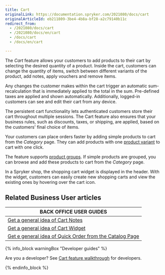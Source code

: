 ```yaml
---
title: Cart
originalLink: https://documentation.spryker.com/2021080/docs/cart
originalArticleId: eb211809-3be4-4b8a-bf28-a2c79140b11c
redirect_from:
  - /2021080/docs/cart
  - /2021080/docs/en/cart
  - /docs/cart
  - /docs/en/cart

---
```


The *Cart* feature allows your customers to add products to their cart by selecting the desired quantity of a product. Inside the cart, customers can change the quantity of items, switch between different variants of the product, add notes, apply vouchers and remove items.

Any changes the customer makes within the cart trigger an automatic sum-recalculation that is immediately applied to the total in the sum. Pre-defined taxes are applied and shown automatically. Additionally, logged-in customers can see and edit their cart from any device.  

The persistent cart functionality lets authenticated customers store their cart throughout multiple sessions. The Cart feature also ensures that your business rules, such as discounts, taxes, or shipping, are applied, based on the customers' final choice of items.

Your customers can place orders faster by adding simple products to cart from the *Category* page. They can add products with one [product variant](/docs/scos/user/features/{{page.version}}/product-feature-overview/product-feature-overview.html) to cart with one click.

The feature supports [product groups](/docs/scos/user/features/{{page.version}}/product-groups-feature-overview.html). If simple products are grouped, you can browse and add these products to cart from the *Category* page.

In a Spryker shop, the shopping cart widget is displayed in the header. With the widget, customers can easily create new shopping carts and view the existing ones by hovering over the cart icon.

## Related Business User articles

|BACK OFFICE USER GUIDES|
|---|
| [Get a general idea of Cart Notes](/docs/scos/user/features/{{page.version}}/cart-feature-overview/cart-notes-overview.html)  |
| [Get a general idea of Cart Widget](/docs/scos/user/features/{{page.version}}/cart-feature-overview/cart-widget-overview.html)  |
| [Get e general idea of Quick Order from the Catalog Page](/docs/scos/user/features/{{page.version}}/cart-feature-overview/quick-order-from-the-catalog-page-overview.html)   |

{% info_block warningBox "Developer guides" %}

Are you a developer? See [Cart feature walkthrough](/docs/scos/dev/feature-walkthroughs/{{page.version}}/cart-feature-walkthrough/cart-feature-walkthrough.html) for developers.

{% endinfo_block %}
